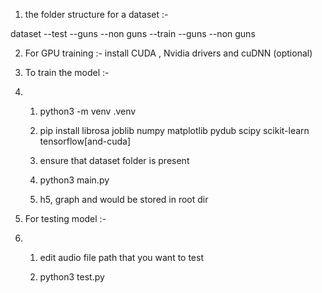 1) the folder structure for a dataset :-

dataset 
   --test
      --guns
      --non guns
   --train
      --guns
      --non guns

2) For GPU training :- install CUDA , Nvidia drivers and cuDNN (optional)

3) To train the model :-

4) 1) python3 -m venv .venv
  
   2) pip install librosa joblib numpy matplotlib pydub scipy scikit-learn tensorflow[and-cuda]
  
   3) ensure that dataset folder is present
  
   4) python3 main.py
  
   5) h5, graph and  would be stored in root dir
  
5) For testing model :-

6) 1) edit audio file path that you want to test
  
   2) python3 test.py
